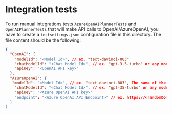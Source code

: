 ﻿# Integration tests

To run manual integrations tests `AzureOpenAIPlannerTests` and `OpenAIPlannerTests` that will make API calls to OpenAI/AzureOpenAI, you have to create a `testsettings.json` configuration file in this directory.
The file content should be the following:

```json
{
  "OpenAI": {
    "modelId": "<Model Id>", // ex. "text-davinci-003"
    "chatModelId": "<Chat Model Id>", // ex. "gpt-3.5-turbo" or any model that can be used with chat completion api
    "apiKey": "<OpenAI API key>"
  },
  "AzureOpenAI": {
   "modelId": "<Model Id>", // ex. "text-davinci-003", The name of the model in the Azure OpenAI resource
    "chatModelId": "<Chat Model Id>", // ex. "gpt-35-turbo" or any model that can be used with chat completion api
    "apiKey": "<Azure OpenAI API key>"
    "endpoint": "<Azure OpenAI API Endpoint>" // ex. https://<randomDomain>.openai.azure.com/"
  }
}
```
